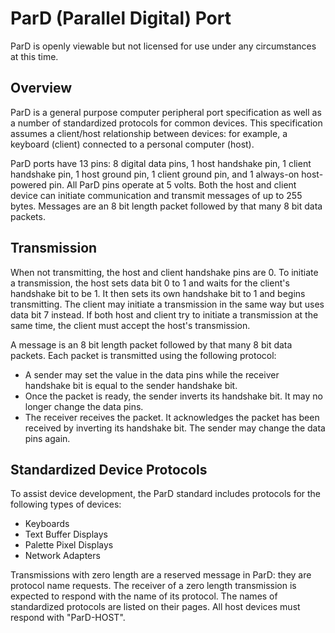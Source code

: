 # ParD (Parallel Digital) Port
ParD is openly viewable but not licensed for use under any circumstances at this time.

## Overview
ParD is a general purpose computer peripheral port specification as well as a number of standardized protocols for common devices. This specification assumes a client/host relationship between devices: for example, a keyboard (client) connected to a personal computer (host).

ParD ports have 13 pins: 8 digital data pins, 1 host handshake pin, 1 client handshake pin, 1 host ground pin, 1 client ground pin, and 1 always-on host-powered pin. All ParD pins operate at 5 volts. Both the host and client device can initiate communication and transmit messages of up to 255 bytes. Messages are an 8 bit length packet followed by that many 8 bit data packets.

## Transmission
When not transmitting, the host and client handshake pins are 0. To initiate a transmission, the host sets data bit 0 to 1 and waits for the client's handshake bit to be 1. It then sets its own handshake bit to 1 and begins transmitting. The client may initiate a transmission in the same way but uses data bit 7 instead. If both host and client try to initiate a transmission at the same time, the client must accept the host's transmission.

A message is an 8 bit length packet followed by that many 8 bit data packets. Each packet is transmitted using the following protocol:
- A sender may set the value in the data pins while the receiver handshake bit is equal to the sender handshake bit.
- Once the packet is ready, the sender inverts its handshake bit. It may no longer change the data pins.
- The receiver receives the packet. It acknowledges the packet has been received by inverting its handshake bit. The sender may change the data pins again.

## Standardized Device Protocols
To assist device development, the ParD standard includes protocols for the following types of devices:
- Keyboards
- Text Buffer Displays
- Palette Pixel Displays
- Network Adapters

Transmissions with zero length are a reserved message in ParD: they are protocol name requests. The receiver of a zero length transmission is expected to respond with the name of its protocol. The names of standardized protocols are listed on their pages. All host devices must respond with "ParD-HOST".
